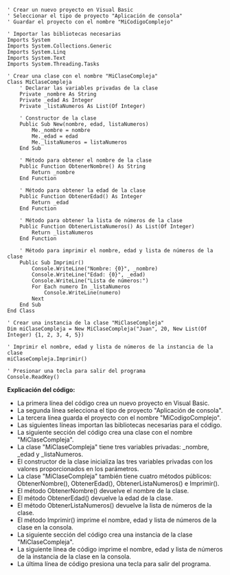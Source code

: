 ```visual basic
' Crear un nuevo proyecto en Visual Basic
' Seleccionar el tipo de proyecto "Aplicación de consola"
' Guardar el proyecto con el nombre "MiCodigoComplejo"

' Importar las bibliotecas necesarias
Imports System
Imports System.Collections.Generic
Imports System.Linq
Imports System.Text
Imports System.Threading.Tasks

' Crear una clase con el nombre "MiClaseCompleja"
Class MiClaseCompleja
    ' Declarar las variables privadas de la clase
    Private _nombre As String
    Private _edad As Integer
    Private _listaNumeros As List(Of Integer)

    ' Constructor de la clase
    Public Sub New(nombre, edad, listaNumeros)
        Me._nombre = nombre
        Me._edad = edad
        Me._listaNumeros = listaNumeros
    End Sub

    ' Método para obtener el nombre de la clase
    Public Function ObtenerNombre() As String
        Return _nombre
    End Function

    ' Método para obtener la edad de la clase
    Public Function ObtenerEdad() As Integer
        Return _edad
    End Function

    ' Método para obtener la lista de números de la clase
    Public Function ObtenerListaNumeros() As List(Of Integer)
        Return _listaNumeros
    End Function

    ' Método para imprimir el nombre, edad y lista de números de la clase
    Public Sub Imprimir()
        Console.WriteLine("Nombre: {0}", _nombre)
        Console.WriteLine("Edad: {0}", _edad)
        Console.WriteLine("Lista de números:")
        For Each numero In _listaNumeros
            Console.WriteLine(numero)
        Next
    End Sub
End Class

' Crear una instancia de la clase "MiClaseCompleja"
Dim miClaseCompleja = New MiClaseCompleja("Juan", 20, New List(Of Integer) {1, 2, 3, 4, 5})

' Imprimir el nombre, edad y lista de números de la instancia de la clase
miClaseCompleja.Imprimir()

' Presionar una tecla para salir del programa
Console.ReadKey()
```

**Explicación del código:**

* La primera línea del código crea un nuevo proyecto en Visual Basic.
* La segunda línea selecciona el tipo de proyecto "Aplicación de consola".
* La tercera línea guarda el proyecto con el nombre "MiCodigoComplejo".
* Las siguientes líneas importan las bibliotecas necesarias para el código.
* La siguiente sección del código crea una clase con el nombre "MiClaseCompleja".
* La clase "MiClaseCompleja" tiene tres variables privadas: _nombre, _edad y _listaNumeros.
* El constructor de la clase inicializa las tres variables privadas con los valores proporcionados en los parámetros.
* La clase "MiClaseCompleja" también tiene cuatro métodos públicos: ObtenerNombre(), ObtenerEdad(), ObtenerListaNumeros() e Imprimir().
* El método ObtenerNombre() devuelve el nombre de la clase.
* El método ObtenerEdad() devuelve la edad de la clase.
* El método ObtenerListaNumeros() devuelve la lista de números de la clase.
* El método Imprimir() imprime el nombre, edad y lista de números de la clase en la consola.
* La siguiente sección del código crea una instancia de la clase "MiClaseCompleja".
* La siguiente línea de código imprime el nombre, edad y lista de números de la instancia de la clase en la consola.
* La última línea de código presiona una tecla para salir del programa.